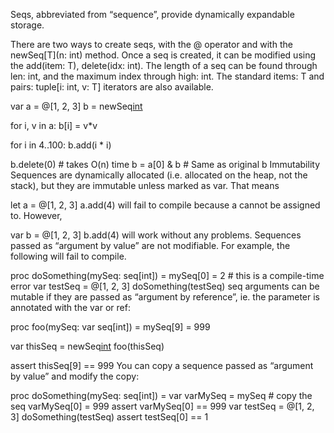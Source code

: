 Seqs, abbreviated from “sequence”, provide dynamically expandable storage.

There are two ways to create seqs, with the @ operator and with the newSeq[T](n: int) method. Once a seq is created, it can be modified using the add(item: T), delete(idx: int). The length of a seq can be found through len: int, and the maximum index through high: int. The standard items: T and pairs: tuple[i: int, v: T] iterators are also available.

var
  a = @[1, 2, 3]
  b = newSeq[int](3)

for i, v in a:
  b[i] = v*v

for i in 4..100:
  b.add(i * i)

b.delete(0)  # takes O(n) time
b = a[0] & b  # Same as original b
Immutability
Sequences are dynamically allocated (i.e. allocated on the heap, not the stack), but they are immutable unless marked as var. That means

let a = @[1, 2, 3]
a.add(4)
will fail to compile because a cannot be assigned to. However,

var b = @[1, 2, 3]
b.add(4)
will work without any problems. Sequences passed as “argument by value” are not modifiable. For example, the following will fail to compile.

proc doSomething(mySeq: seq[int]) =
  mySeq[0] = 2  # this is a compile-time error
var testSeq = @[1, 2, 3]
doSomething(testSeq)
seq arguments can be mutable if they are passed as “argument by reference”, ie. the parameter is annotated with the var or ref:

proc foo(mySeq: var seq[int]) =
  mySeq[9] = 999

var thisSeq = newSeq[int](10)
foo(thisSeq)

assert thisSeq[9] == 999
You can copy a sequence passed as “argument by value” and modify the copy:

proc doSomething(mySeq: seq[int]) =
  var varMySeq = mySeq  # copy the seq
  varMySeq[0] = 999
  assert varMySeq[0] == 999
var testSeq = @[1, 2, 3]
doSomething(testSeq)
assert testSeq[0] == 1